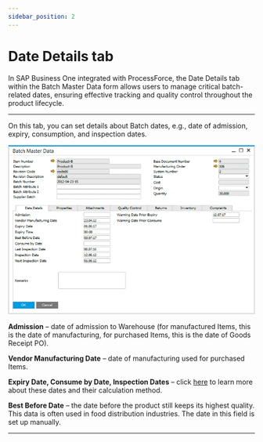```yaml
---
sidebar_position: 2
---
```


# Date Details tab

In SAP Business One integrated with ProcessForce, the Date Details tab within the Batch Master Data form allows users to manage critical batch-related dates, ensuring effective tracking and quality control throughout the product lifecycle.

---

On this tab, you can set details about Batch dates, e.g., date of admission, expiry, consumption, and inspection dates.

![Batch Master Data](./media/details-tab/batch-master-data.webp)

**Admission** – date of admission to Warehouse (for manufactured Items, this is the date of manufacturing, for purchased Items, this is the date of Goods Receipt PO).

**Vendor Manufacturing Date** – date of manufacturing used for purchased Items.

**Expiry Date, Consume by Date, Inspection Dates** – click [here](../batch-control-settings/extended-batch-expiry-evaluation.md) to learn more about these dates and their calculation method.

**Best Before Date** – the date before the product still keeps its highest quality. This data is often used in food distribution industries. The date in this field is set up manually.

---
